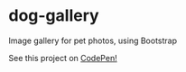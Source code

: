 # dog-gallery
Image gallery for pet photos, using Bootstrap

See this project on [CodePen!](https://codepen.io/anthonyhb/pen/VKvxrG)
